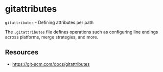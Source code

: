 # gitattributes

`gitattributes` - Defining attributes per path

The `.gitattributes` file defines operations such as configuring line endings across platforms, merge strategies, and more.

## Resources
- https://git-scm.com/docs/gitattributes
